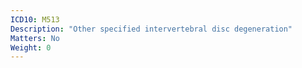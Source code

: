 ```yaml
---
ICD10: M513
Description: "Other specified intervertebral disc degeneration"
Matters: No
Weight: 0
---
```


